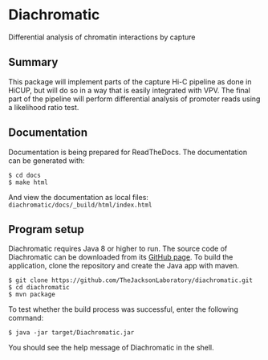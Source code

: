 # Diachromatic

Differential analysis of chromatin interactions by capture

## Summary

This package will implement parts of the capture Hi-C pipeline as done in
HiCUP, but will do so in a way that is easily integrated with VPV. The final
part of the pipeline will perform differential analysis of 
promoter reads using a likelihood ratio test.


## Documentation

Documentation is being prepared for ReadTheDocs. The documentation can be generated with:

	$ cd docs
	$ make html

And view the documentation as local files: ``diachromatic/docs/_build/html/index.html``


## Program setup

Diachromatic requires Java 8 or higher to run. The source code of Diachromatic can be downloaded
from its [GitHub page](https://github.com/TheJacksonLaboratory/diachromatic). To build the application, clone the repository and create the Java app with maven.

    $ git clone https://github.com/TheJacksonLaboratory/diachromatic.git
    $ cd diachromatic
    $ mvn package

To test whether the build process was successful, enter the following command:

    $ java -jar target/Diachromatic.jar

You should see the help message of Diachromatic in the shell.

